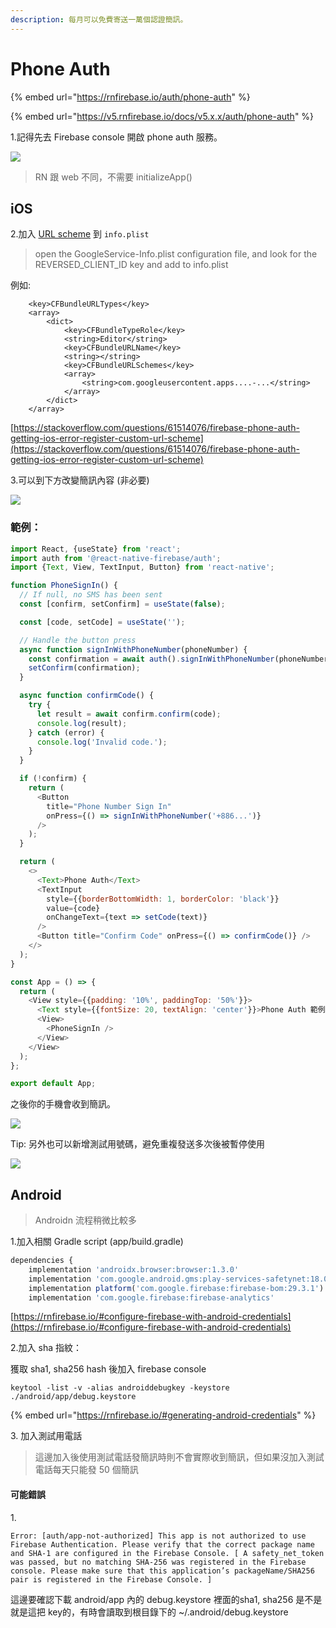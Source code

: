 ```yaml
---
description: 每月可以免費寄送一萬個認證簡訊。
---
```


# Phone Auth

{% embed url="https://rnfirebase.io/auth/phone-auth" %}

{% embed url="https://v5.rnfirebase.io/docs/v5.x.x/auth/phone-auth" %}

1.記得先去 Firebase console 開啟 phone auth 服務。

![](<../../.gitbook/assets/截圖 2021-03-26 下午5.45.18.png>)

> RN 跟 web 不同，不需要 initializeApp()

## iOS

2.加入 [URL scheme](https://stackoverflow.com/questions/61514076/firebase-phone-auth-getting-ios-error-register-custom-url-scheme) 到 `info.plist`

> open the GoogleService-Info.plist configuration file, and look for the REVERSED\_CLIENT\_ID key and add to info.plist

例如:

```
	<key>CFBundleURLTypes</key>
	<array>
		<dict>
			<key>CFBundleTypeRole</key>
			<string>Editor</string>
			<key>CFBundleURLName</key>
			<string></string>
			<key>CFBundleURLSchemes</key>
			<array>
				<string>com.googleusercontent.apps....-...</string>
			</array>
		</dict>
	</array>
```

[https://stackoverflow.com/questions/61514076/firebase-phone-auth-getting-ios-error-register-custom-url-scheme](https://stackoverflow.com/questions/61514076/firebase-phone-auth-getting-ios-error-register-custom-url-scheme)

3.可以到下方改變簡訊內容 (非必要)

![](<../../.gitbook/assets/截圖 2021-03-26 下午5.46.59.png>)

### 範例：

```javascript
import React, {useState} from 'react';
import auth from '@react-native-firebase/auth';
import {Text, View, TextInput, Button} from 'react-native';

function PhoneSignIn() {
  // If null, no SMS has been sent
  const [confirm, setConfirm] = useState(false);

  const [code, setCode] = useState('');

  // Handle the button press
  async function signInWithPhoneNumber(phoneNumber) {
    const confirmation = await auth().signInWithPhoneNumber(phoneNumber);
    setConfirm(confirmation);
  }

  async function confirmCode() {
    try {
      let result = await confirm.confirm(code);
      console.log(result);
    } catch (error) {
      console.log('Invalid code.');
    }
  }

  if (!confirm) {
    return (
      <Button
        title="Phone Number Sign In"
        onPress={() => signInWithPhoneNumber('+886...')}
      />
    );
  }

  return (
    <>
      <Text>Phone Auth</Text>
      <TextInput
        style={{borderBottomWidth: 1, borderColor: 'black'}}
        value={code}
        onChangeText={text => setCode(text)}
      />
      <Button title="Confirm Code" onPress={() => confirmCode()} />
    </>
  );
}

const App = () => {
  return (
    <View style={{padding: '10%', paddingTop: '50%'}}>
      <Text style={{fontSize: 20, textAlign: 'center'}}>Phone Auth 範例</Text>
      <View>
        <PhoneSignIn />
      </View>
    </View>
  );
};

export default App;

```

之後你的手機會收到簡訊。

![](<../../.gitbook/assets/截圖 2021-03-26 下午5.54.24.png>)

Tip: 另外也可以新增測試用號碼，避免重複發送多次後被暫停使用

![](<../../.gitbook/assets/截圖 2021-03-26 下午6.15.22.png>)

## Android

> Androidn 流程稍微比較多

1.加入相關 Gradle script (app/build.gradle)

```javascript
dependencies {
    implementation 'androidx.browser:browser:1.3.0'
    implementation 'com.google.android.gms:play-services-safetynet:18.0.1'
    implementation platform('com.google.firebase:firebase-bom:29.3.1')
    implementation 'com.google.firebase:firebase-analytics'
```

[https://rnfirebase.io/#configure-firebase-with-android-credentials](https://rnfirebase.io/#configure-firebase-with-android-credentials)

2.加入 sha 指紋：

獲取 sha1, sha256 hash 後加入 firebase console

```
keytool -list -v -alias androiddebugkey -keystore ./android/app/debug.keystore
```

{% embed url="https://rnfirebase.io/#generating-android-credentials" %}

3\. 加入測試用電話

> 這邊加入後使用測試電話發簡訊時則不會實際收到簡訊，但如果沒加入測試電話每天只能發 50 個簡訊

#### 可能錯誤

1\.

```
Error: [auth/app-not-authorized] This app is not authorized to use Firebase Authentication. Please verify that the correct package name and SHA-1 are configured in the Firebase Console. [ A safety_net_token was passed, but no matching SHA-256 was registered in the Firebase console. Please make sure that this application’s packageName/SHA256 pair is registered in the Firebase Console. ]
```

這邊要確認下載 android/app 內的 debug.keystore 裡面的sha1, sha256 是不是就是這把 key的，有時會讀取到根目錄下的 \~/.android/debug.keystore
